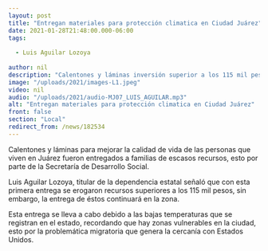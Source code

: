 ```yaml
---
layout: post
title: "Entregan materiales para protección climatica en Ciudad Juárez"
date: 2021-01-28T21:48:00.000-06:00
tags:
  
  - Luis Aguilar Lozoya
  
author: nil
description: "Calentones y láminas inversión superior a los 115 mil pesos."
image: "/uploads/2021/images-L1.jpeg"
video: nil
audio: "/uploads/2021/audio-MJ07_LUIS_AGUILAR.mp3"
alt: "Entregan materiales para protección climatica en Ciudad Juárez"
front: false
section: "Local"
redirect_from: /news/182534
---
```


Calentones y láminas para mejorar la calidad de vida de las personas que viven en Juárez fueron entregados a familias de escasos recursos, esto por parte de la Secretaría de Desarrollo Social.

Luis Aguilar Lozoya, titular de la dependencia estatal señaló que con esta primera entrega se erogaron recursos superiores a los 115 mil pesos, sin embargo, la entrega de éstos continuará en la zona. 

Esta entrega se lleva a cabo debido a las bajas temperaturas que se registran en el estado, recordando que hay zonas vulnerables en la ciudad, esto por la problemática migratoria que genera la cercanía con Estados Unidos.
